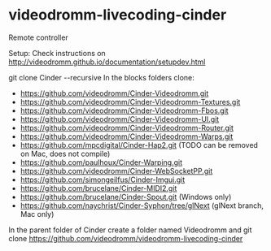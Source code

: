 # videodromm-livecoding-cinder
Remote controller

Setup:
Check instructions on http://videodromm.github.io/documentation/setupdev.html

git clone Cinder --recursive
In the blocks folders clone:
- https://github.com/videodromm/Cinder-Videodromm.git
- https://github.com/videodromm/Cinder-Videodromm-Textures.git
- https://github.com/videodromm/Cinder-Videodromm-Fbos.git
- https://github.com/videodromm/Cinder-Videodromm-UI.git
- https://github.com/videodromm/Cinder-Videodromm-Router.git
- https://github.com/videodromm/Cinder-Videodromm-Warps.git
- https://github.com/mpcdigital/Cinder-Hap2.git (TODO can be removed on Mac, does not compile)
- https://github.com/paulhoux/Cinder-Warping.git
- https://github.com/videodromm/Cinder-WebSocketPP.git
- https://github.com/simongeilfus/Cinder-Imgui.git
- https://github.com/brucelane/Cinder-MIDI2.git
- https://github.com/brucelane/Cinder-Spout.git (Windows only)
- https://github.com/naychrist/Cinder-Syphon/tree/glNext (glNext branch, Mac only)

In the parent folder of Cinder create a folder named Videodromm and git clone https://github.com/videodromm/videodromm-livecoding-cinder

